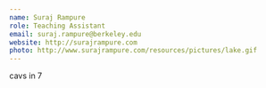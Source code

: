 ```yaml
---
name: Suraj Rampure
role: Teaching Assistant
email: suraj.rampure@berkeley.edu
website: http://surajrampure.com
photo: http://www.surajrampure.com/resources/pictures/lake.gif
---
```


cavs in 7
